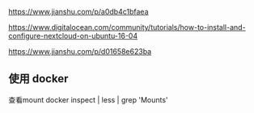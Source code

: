 
https://www.jianshu.com/p/a0db4c1bfaea

https://www.digitalocean.com/community/tutorials/how-to-install-and-configure-nextcloud-on-ubuntu-16-04

https://www.jianshu.com/p/d01658e623ba




## 使用 docker

查看mount
docker inspect <id> | less | grep 'Mounts'
